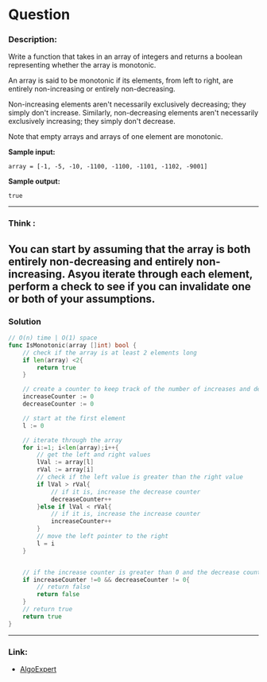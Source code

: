 # Question

### Description:  
Write a function that takes in an array of integers and returns a boolean representing whether the array is monotonic.

An array is said to be monotonic if its elements, from left to right, are entirely non-increasing or entirely non-decreasing.

Non-increasing elements aren't necessarily exclusively decreasing; they simply don't increase. Similarly, non-decreasing
elements aren't necessarily exclusively increasing; they simply don't decrease.

Note that empty arrays and arrays of one element are monotonic.

**Sample input:**  
```
array = [-1, -5, -10, -1100, -1100, -1101, -1102, -9001]
```

**Sample output:**  
```
true
```


---
### Think :
You can start by assuming that the array is both entirely non-decreasing and entirely non-increasing.
Asyou iterate through each element, perform a check to see if you can invalidate one or both of your assumptions.
---
### Solution
```go
// O(n) time | O(1) space
func IsMonotonic(array []int) bool {
	// check if the array is at least 2 elements long
	if len(array) <2{
		return true
	}

	// create a counter to keep track of the number of increases and decreases
	increaseCounter := 0
	decreaseCounter := 0

	// start at the first element
	l := 0

	// iterate through the array
	for i:=1; i<len(array);i++{
		// get the left and right values
		lVal := array[l]
		rVal := array[i]
		// check if the left value is greater than the right value
		if lVal > rVal{
			// if it is, increase the decrease counter
			decreaseCounter++
		}else if lVal < rVal{
			// if it is, increase the increase counter
			increaseCounter++
		}
		// move the left pointer to the right
		l = i
	}


	// if the increase counter is greater than 0 and the decrease counter is greater than 0
	if increaseCounter !=0 && decreaseCounter != 0{
		// return false
		return false
	}
	// return true
	return true
}


```




---

### Link:
- [AlgoExpert](https://www.algoexpert.io/questions/monotonic-array)